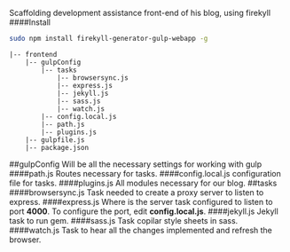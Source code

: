 Scaffolding development assistance front-end of his blog, using firekyll
####Install
```bash
sudo npm install firekyll-generator-gulp-webapp -g
```
```
|-- frontend
    |-- gulpConfig
	    |-- tasks
		    |-- browsersync.js
		    |-- express.js
		    |-- jekyll.js
		    |-- sass.js
		    |-- watch.js
	    |-- config.local.js
	    |-- path.js
	    |-- plugins.js
	|-- gulpfile.js
	|-- package.json
```
##gulpConfig
Will be all the necessary settings for working with gulp
####path.js
Routes necessary for tasks.
####config.local.js
configuration file for tasks.
####plugins.js
All modules necessary for our blog.
##tasks
####browsersync.js
Task needed to create a proxy server to listen to express.
####express.js
Where is the server task configured to listen to port **4000**.
To configure the port, edit **config.local.js**.
####jekyll.js
Jekyll task to run gem.
####sass.js
Task copilar style sheets in sass.
####watch.js
Task to hear all the changes implemented and refresh the browser.